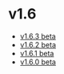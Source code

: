 # v1.6

* [v1.6.3 beta](v1.6.3-beta.ja.md)
* [v1.6.2 beta](v1.6.2-beta.ja.md)
* [v1.6.1 beta](v1.6.1-beta.ja.md)
* [v1.6.0 beta](v1.6.0-beta.ja.md)

